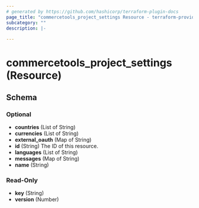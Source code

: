 ```yaml
---
# generated by https://github.com/hashicorp/terraform-plugin-docs
page_title: "commercetools_project_settings Resource - terraform-provider-commercetools"
subcategory: ""
description: |-
  
---
```


# commercetools_project_settings (Resource)





<!-- schema generated by tfplugindocs -->
## Schema

### Optional

- **countries** (List of String)
- **currencies** (List of String)
- **external_oauth** (Map of String)
- **id** (String) The ID of this resource.
- **languages** (List of String)
- **messages** (Map of String)
- **name** (String)

### Read-Only

- **key** (String)
- **version** (Number)


